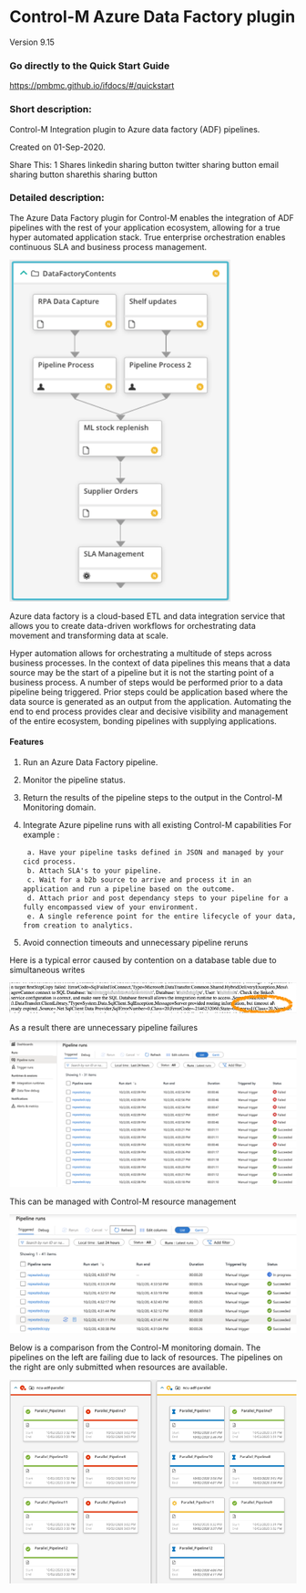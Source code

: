 # Control-M Azure Data Factory plugin
Version 9.15

### Go directly to the Quick Start Guide
https://pmbmc.github.io/ifdocs/#/quickstart

### Short description:
Control-M Integration plugin to Azure data factory (ADF) pipelines.


Created on 01-Sep-2020.

Share This:
1
Shares
linkedin sharing button twitter sharing button email sharing button sharethis sharing button
 
### Detailed description:

The Azure Data Factory plugin for Control-M enables the integration of ADF pipelines with the rest of your application 
ecosystem, allowing for a true hyper automated application stack. True enterprise orchestration enables continuous SLA and business
process management.

![workflow](./images/pipelineworkflow.png)

Azure data factory is a cloud-based ETL and data integration service that allows you to create data-driven workflows 
for orchestrating data movement and transforming data at scale.

Hyper automation allows for orchestrating a multitude of steps across business processes. In the context of data pipelines
this means that a data source may be the start of a pipeline but it is not the starting point of a business process.
A number of steps would be performed prior to a data pipeline being triggered. Prior steps could be application based where the data 
source is generated as an output from the application. Automating the end to end process provides clear and decisive 
visibility and management of the entire ecosystem, bonding pipelines with supplying applications.

#### Features

1. Run an Azure Data Factory pipeline.
2. Monitor the pipeline status.
3. Return the results of the pipeline steps to the output in the Control-M Monitoring domain.
4. Integrate Azure pipeline runs with all existing Control-M capabilities 
    For example : 
                   
        a. Have your pipeline tasks defined in JSON and managed by your cicd process.          
        b. Attach SLA's to your pipeline.
        c. Wait for a b2b source to arrive and process it in an application and run a pipeline based on the outcome.
        d. Attach prior and post dependancy steps to your pipeline for a fully encompassed view of your environment.
        e. A single reference point for the entire lifecycle of your data, from creation to analytics.

5. Avoid connection timeouts and unnecessary pipeline reruns

Here is a typical error caused by contention on a database table due to simultaneous writes

![workflow](./images/pipelinetimeout.png)

As a result there are unnecessary pipeline failures

![workflow](./images/pipelinecontention.png)

This can be managed with Control-M resource management

![workflow](./images/aznocontention.png)

Below is a comparison from the Control-M monitoring domain. The pipelines on the left are failing due to
lack of resources. The pipelines on the right are only submitted when resources are available.

![workflow](./images/contentionmanagement.png)



 

